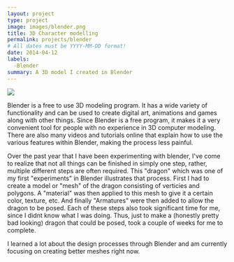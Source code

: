 ```yaml
---
layout: project
type: project
image: images/blender.png
title: 3D Character modelling
permalink: projects/blender
# All dates must be YYYY-MM-DD format!
date: 2014-04-12
labels:
  -Blender
summary: A 3D model I created in Blender
---
```


<img class="ui image" src="{{ site.baseurl }}/images/blender_2.png">

Blender is a free to use 3D modeling program. It has a wide variety of functionality and can be used to create digital art, animations and games along with other things. Since Blender is a free program, it makes it a very convenient tool for people with no experience in 3D computer modeling. There are also many videos and tutorials online that explain how to use the various features within Blender, making the process less painful.  

Over the past year that I have been experimenting with blender, I've come to realize that not all things can be finished in simply one step, rather, multiple different steps are often required.  This "dragon" which was one of my first "experiments" in Blender illustrates that process. First I had to create a model or "mesh" of the dragon consisting of verticies and polygons. A "material" was then applied to this mesh to give it a certain color, texture, etc. And finally "Armatures" were then added to allow the dragon to be posed. Each of these steps also took significant time for me, since I didnt know what I was doing. Thus, just to make a (honestly pretty bad looking) dragon that could be posed, took a couple of weeks for me to complete. 

I learned a lot about the design processes through Blender and am currently focusing on creating better meshes right now. 
